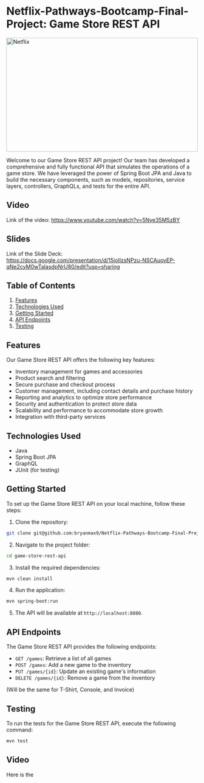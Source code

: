 # Netflix-Pathways-Bootcamp-Final-Project: Game Store REST API
<img src="https://i.imgur.com/Nv8uUao.png" alt="Netflix" width="100%" height="300">


Welcome to our Game Store REST API project! Our team has developed a comprehensive and fully functional API that simulates the operations of a game store. We have leveraged the power of Spring Boot JPA and Java to build the necessary components, such as models, repositories, service layers, controllers, GraphQLs, and tests for the entire API.

## Video

Link of the video: https://www.youtube.com/watch?v=5Nye35M5zBY 

## Slides

Link of the Slide Deck: https://docs.google.com/presentation/d/15iolIzsNPzu-NSCAuovEP-qNe2cyM0wTaIasdpNrU80/edit?usp=sharing


## Table of Contents

1. [Features](#features)
2. [Technologies Used](#technologies-used)
3. [Getting Started](#getting-started)
4. [API Endpoints](#api-endpoints)
5. [Testing](#testing)



## Features

Our Game Store REST API offers the following key features:

- Inventory management for games and accessories
- Product search and filtering
- Secure purchase and checkout process
- Customer management, including contact details and purchase history
- Reporting and analytics to optimize store performance
- Security and authentication to protect store data
- Scalability and performance to accommodate store growth
- Integration with third-party services

## Technologies Used

- Java
- Spring Boot JPA
- GraphQL
- JUnit (for testing)

## Getting Started

To set up the Game Store REST API on your local machine, follow these steps:

1. Clone the repository:

```bash
git clone git@github.com:bryanmax9/Netflix-Pathways-Bootcamp-Final-Project.git
```

2. Navigate to the project folder:

```bash
cd game-store-rest-api
```


3. Install the required dependencies:

```bash
mvn clean install
```

4. Run the application:

```bash
mvn spring-boot:run
```

5. The API will be available at `http://localhost:8080`.

## API Endpoints

The Game Store REST API provides the following endpoints:

- `GET /games`: Retrieve a list of all games
- `POST /games`: Add a new game to the inventory
- `PUT /games/{id}`: Update an existing game's information
- `DELETE /games/{id}`: Remove a game from the inventory

(Will be the same for T-Shirt, Console, and Invoice)

## Testing

To run the tests for the Game Store REST API, execute the following command:

```bash
mvn test
```

## Video

Here is the








